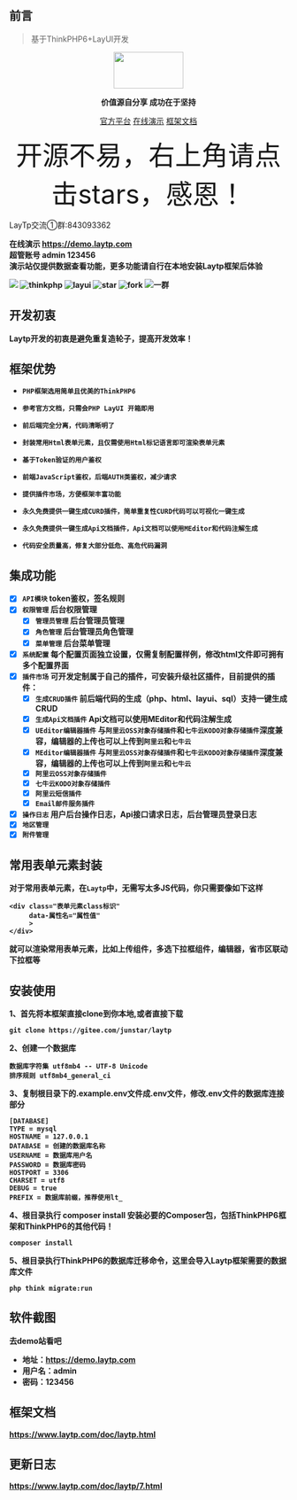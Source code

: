 ## 前言
> 基于ThinkPHP6+LayUI开发
<div align="center">
<img src="https://static.laytp.com/component/front/images/un28.png" width="126" height="66"/>
</div>
<p align="center"><strong>价值源自分享 成功在于坚持</strong></p>

<p align="center">
	<a href="https://www.laytp.com" target="_blank">官方平台</a> 
    <a href="https://demo.laytp.com" rel="nofollow" >在线演示</a>
	<a href="https://www.laytp.com/doc.html" target="_blank">框架文档</a>
</p>
<p align="center">
<font size="20" >开源不易，右上角请点击stars，感恩！</font>
</p>

<p>LayTp交流①群:843093362</p>

<b>在线演示 <a href="https://demo.laytp.com"  target="_blank">https://demo.laytp.com</a> </b><br/>
<b>超管账号  admin 123456 </b><br/>
<b>演示站仅提供数据查看功能，更多功能请自行在本地安装Laytp框架后体验<br/>

<img src="https://img.shields.io/badge/license-Apache-blue.svg" />
<img src="https://img.shields.io/badge/ThinkPHP-6.x.x-brightgreen.svg" alt="thinkphp">
<img src="https://img.shields.io/badge/Layui-2.6.n-red.svg" alt="layui">
<img src="https://gitee.com/junstar/laytp/badge/star.svg?theme=gvp" alt="star">
<img src="https://gitee.com/junstar/laytp/badge/fork.svg?theme=gvp" alt="fork">
<img src="https://img.shields.io/badge/LayTp交流①群-843093362-blue.svg" alt="一群">

## 开发初衷

Laytp开发的初衷是避免重复造轮子，提高开发效率！

## 框架优势

* `PHP框架选用简单且优美的ThinkPHP6`

* `参考官方文档，只需会PHP LayUI 开箱即用`

* `前后端完全分离，代码清晰明了`

* `封装常用Html表单元素，且仅需使用Html标记语言即可渲染表单元素`

* `基于Token验证的用户鉴权`

* `前端JavaScript鉴权，后端AUTH类鉴权，减少请求`
  
* `提供插件市场，方便框架丰富功能`

* `永久免费提供一键生成CURD插件，简单重复性CURD代码可以可视化一键生成`

* `永久免费提供一键生成Api文档插件，Api文档可以使用MEditor和代码注解生成`

* `代码安全质量高，修复大部分低危、高危代码漏洞`

## 集成功能

- [x] `API模块` token鉴权，签名规则
- [x] `权限管理` 后台权限管理
    - [x] `管理员管理` 后台管理员管理
    - [x] `角色管理` 后台管理员角色管理
    - [x] `菜单管理` 后台菜单管理
- [x] `系统配置` 每个配置页面独立设置，仅需复制配置样例，修改html文件即可拥有多个配置界面
- [x] `插件市场` 可开发定制属于自己的插件，可安装升级社区插件，目前提供的插件：
    - [x] `生成CRUD插件` 前后端代码的生成（php、html、layui、sql）支持一键生成CRUD
    - [x] `生成Api文档插件` Api文档可以使用MEditor和代码注解生成
    - [x] `UEditor编辑器插件` 与`阿里云OSS对象存储插件`和`七牛云KODO对象存储插件`深度兼容，编辑器的上传也可以上传到`阿里云`和`七牛云`
    - [x] `MEditor编辑器插件` 与`阿里云OSS对象存储插件`和`七牛云KODO对象存储插件`深度兼容，编辑器的上传也可以上传到`阿里云`和`七牛云`
    - [x] `阿里云OSS对象存储插件` 
    - [x] `七牛云KODO对象存储插件` 
    - [x] `阿里云短信插件`
    - [x] `Email邮件服务插件`
- [x] `操作日志` 用户后台操作日志，Api接口请求日志，后台管理员登录日志
- [x] `地区管理`
- [x] `附件管理`

## 常用表单元素封装
对于常用表单元素，在`Laytp`中，无需写太多JS代码，你只需要像如下这样
```
<div class="表单元素class标识"
     data-属性名="属性值"
     >
</div>
```
就可以渲染常用表单元素，比如上传组件，多选下拉框组件，编辑器，省市区联动下拉框等

## 安装使用
1、首先将本框架直接clone到你本地,或者直接下载
```
git clone https://gitee.com/junstar/laytp
```
2、创建一个数据库
```
数据库字符集 utf8mb4 -- UTF-8 Unicode
排序规则 utf8mb4_general_ci
```
3、复制根目录下的.example.env文件成.env文件，修改.env文件的数据库连接部分
```
[DATABASE]
TYPE = mysql
HOSTNAME = 127.0.0.1
DATABASE = 创建的数据库名称
USERNAME = 数据库用户名
PASSWORD = 数据库密码
HOSTPORT = 3306
CHARSET = utf8
DEBUG = true
PREFIX = 数据库前缀，推荐使用lt_
```
4、根目录执行 composer install 安装必要的Composer包，包括ThinkPHP6框架和ThinkPHP6的其他代码！
```
composer install
```
5、根目录执行ThinkPHP6的数据库迁移命令，这里会导入Laytp框架需要的数据库文件
```
php think migrate:run
```

## 软件截图
去demo站看吧
- 地址：https://demo.laytp.com
- 用户名：admin
- 密码：123456

## 框架文档
https://www.laytp.com/doc/laytp.html

## 更新日志
https://www.laytp.com/doc/laytp/7.html